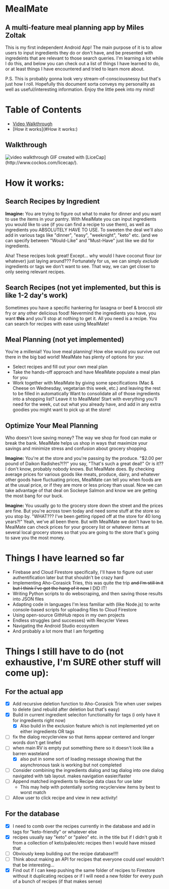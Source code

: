 # MealMate
## A multi-feature meal planning app by Miles Zoltak

This is my first independent Android App!  The main purpose of it is to allow users to input ingredients they do or don't have, and be presented with ingredeints
that are relevant to those search queries.  I'm learning a lot while I do this, and below you can check out a list of things I have learned to do, or at least 
things I have encountered and tried to learn more about.


P.S.  This is probably gonna look very stream-of-consciousnessy but that's just how I roll.  Hopefully this document sorta conveys my personality as well as useful/interesting information.  Enjoy the little peek into my mind!

# Table of Contents
* [Video Walkthrough](#Walkthrough)
* [How it works](#How it works:)

## Walkthrough
<img src="https://imgur.com/gKgfgXZ.gif" title="Video Walkthrough" alt="video walkthrough"/>
GIF created with [LiceCap](http://www.cockos.com/licecap/).

# How it works:
## Search Recipes by Ingredient
**Imagine:** You are trying to figure out what to make for dinner and you want to use the items in your pantry.  With MealMate you can input ingredients you would like to use (if you can find a recipe to use them), as well as ingredients you ABSOLUTELY HAVE TO USE.  To sweeten the deal we'll also add in various tags like "dinner", "easy", "weeknight", "keto" etc. (and we can specify between "Would-Like" and "Must-Have" just like we did for ingredients.

Aha!  These recipes look great!  Except... why would I have coconut flour (or whatever) just laying around???  Fortunately for us, we can simply *exclude* ingredients or tags we don't want to see.  That way, we can get closer to only seeing relevant recipes.

## Search Recipes (not yet implemented, but this is like 1-2 day's work)
Sometimes you have a specific hankering for lasagna or beef & broccoli stir fry or any other delicious food!  Nevermind the ingredients you have, you want **this** and you'll stop at nothing to get it.  All you need is a recipe.  You can search for recipes with ease using MealMate!

## Meal Planning (not yet implemented)
You're a millenial!  You love meal planning!  How else would you survive out there in the big bad world!  MealMate has plenty of options for you:
* Select recipes and fill out your own meal plan
* Take the hands-off approach and have MealMate populate a meal plan for you
* Work together with MealMate by giving some specifications (Mac & Cheese on Wednesday, vegetarian this week, etc.) and leaving the rest to be filled in automatically
Want to consolidate all of those ingredients into a shopping list?  Leave it to MealMate!  Start with everything you'll need for the week, cut out what you already have, and add in any extra goodies you might want to pick up at the store!

## Optimize Your Meal Planning
Who doesn't love saving money?  The way we shop for food can make or break the bank.  MealMate helps us shop in ways that maximize your savings and minimize stress and confusion about grocery shopping.

**Imagine:**  You're at the store and you're passing by the produce.  "$2.00 per pound of Daikon Radishes?!?!" you say, "That's such a great deal!"  Or is it?? I don't know, probably nobody knows.  But MealMate does.  By checking average prices for various goods like meats, produce, dairy, and whatever other goods have fluctuating prices, MealMate can tell you when foods are at the usual price, or if they are more or less pricey than usual.  Now we can take advantage of that deal on Sockeye Salmon and know we are getting the most bang for our buck.

**Imagine:**  You usually go to the grocery store down the street and the prices are fine.  But you're across town today and need some stuff at the store so you stop by.  "WHAT??? I've been getting ripped off at the store for 40 long years?!"  Yeah, we've all been there.  But with MealMate we don't have to be.  MealMate can check prices for your grocery list or whatever items at several local grocery stores so that you are going to the store that's going to save you the most money.


# Things I have learned so far
* Firebase and Cloud Firestore specifically, I'll have to figure out user authentification later but that shouldn't be crazy hard
* Implementing Aho-Corasick Tries, this was quite the trip ~~and I'm still in it but I think I've got the hang of it now~~ I DID IT!
* Writing Python scripts to do webscraping, and then saving those results into JSON files
* Adapting code in languages I'm less familiar with (like Node.js) to write console-based scripts for uploading files to Cloud Firestore
* Using open-source GithHub repos in my own projects
* Endless struggles (and successes) with Recycler Views
* Navigating the Android Studio ecosystem
* And probably a lot more that I am forgetting

# Things I still have to do (not exhaustive, I'm SURE other stuff will come up):
## For the actual app
* [x] Add recursive deletion function to Aho-Corasick Trie when user swipes to delete (and rebuild after deletion but that's easy)
* [x] Build in current ingredient seleciton functionality for tags (i only have it for ingredients right now)
  * [x] Also build in the exclusion feature which is not implemented yet on either ingredients OR tags
* [ ] fix the dialog recyclerview so that items appear centered and longer words don't get linefed
* [ ] when main RV is empty put something there so it doesn't look like a barren wasteland
  * [x] also put in some sort of loading message showing that the asynchronous task is working but not completed
* [ ] Consider combining the ingredients dialog and tag dialog into one dialog navigated with tab layout.  makes navigation easier/faster
* [ ] Append matched ingredients to Recipe data class for use later
  * This may help with potentially sorting recyclerview items by best to worst match
* [ ] Allow user to click recipe and view in new activity!
## For the database
* [x] I need to comb over the recipes currently in the database and add in tags for "keto-friendly" or whatever else
 * [x] recipes usually say "keto" or "paleo" etc. in the title but if I didn't grab it from a collection of keto/paleo/etc recipes then I would have missed that
* [ ] Obviously keep building out the recipe database!!!!
* [ ] Think about making an API for recipes that everyone could use! wouldn't that be interesting...
* [x] Find out if I can keep pushing the same folder of recipes to Firestore without it duplicating recipes or if I will need a new folder for every push of a bunch of recipes (if that makes sense)
